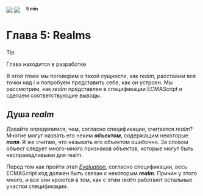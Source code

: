 <div>
    <img src='assets/formal.svg'>
    <img src='assets/normal.svg'>
    &nbsp;&nbsp;
    <sup><b>5 min</b></sup>
</div>

# Глава 5: Realms

> [!TIP]  
> Глава находится в разработке

В этой главе мы поговорим о такой сущности, как _realm_, расставим все точки над i и попробуем
представить себе, как он устроен. Мы рассмотрим, как _realm_ представлен в спецификации ECMAScript и
сделаем соответствующие выводы.

## Душа _realm_

Давайте определимся, чем, согласно спецификации, считается _realm_? Многие могут назвать его неким
**_объектом_**, содержащим некоторые **_поля_**. Я же считаю, что называть его объектом ошибочно. За
словом объект следует много-много признаков объектов, которые могут быть несправедливыми для realm.

Перед тем как пройти этап
[_Evaluation_](https://tc39.es/ecma262/multipage/syntax-directed-operations.html#sec-evaluation),
согласно спецификации, весь ECMAScript код должен быть связан с некоторым **_realm_**. Причин у
этого много, и все они кроются в том, как с этим _realm_ работают остальные участки спецификации.
